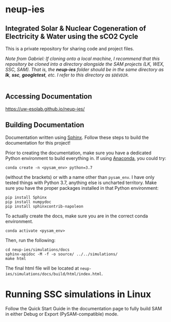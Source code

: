# neup-ies

## Integrated Solar & Nuclear Cogeneration of Electricity & Water using the sCO2 Cycle

This is a private repository for sharing code and project files.

*Note from Gabriel: If cloning onto a local machine, I recommend that this repository be cloned into a directory alongside the SAM projects (LK, WEX, SSC, SAM). That is, the **neup-ies** folder should be in the same directory as **lk**, **ssc**, **googletest**, etc. I refer to this directory as `$DEVDIR`.*
<br/><br/>

## Accessing Documentation

https://uw-esolab.github.io/neup-ies/

## Building Documentation

Documentation written using [Sphinx](<http://sphinx-doc.org/>). 
Follow these steps to build the documentation for this project!

Prior to creating the documentation, make sure you have a dedicated Python environment to build everything in. If using [Anaconda](<https://docs.anaconda.com/anaconda/install/linux/>), you could try:

    conda create -n <pysam_env> python=3.7

(without the brackets) or with a name other than `pysam_env`. I have only tested things with Python 3.7, anything else is uncharted territory. Make sure you have the proper packages installed in that Python environment:
    
    pip install Sphinx
    pip install numpydoc
    pip install sphinxcontrib-napoleon

To actually create the docs, make sure you are in the correct conda environment. 
    
    conda activate <pysam_env>
    
Then, run the following:

    cd neup-ies/simulations/docs
    sphinx-apidoc -M -f -o source/ ../../simulations/
    make html

The final html file will be located at ``neup-ies/simulations/docs/build/html/index.html``.

# Running SSC simulations in Linux

Follow the Quick Start Guide in the documentation page to fully build SAM in either Debug or Export (PySAM-compatible) mode. 


